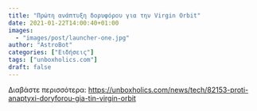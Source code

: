 ```yaml
---
title: "Πρώτη ανάπτυξη δορυφόρου για την Virgin Orbit"
date: 2021-01-22T14:00:40+01:00
images:
  - "images/post/launcher-one.jpg"
author: "AstroBot"
categories: ["Ειδήσεις"]
tags: ["unboxholics.com"]
draft: false
---
```




Διαβάστε περισσότερα: https://unboxholics.com/news/tech/82153-proti-anaptyxi-doryforou-gia-tin-virgin-orbit
